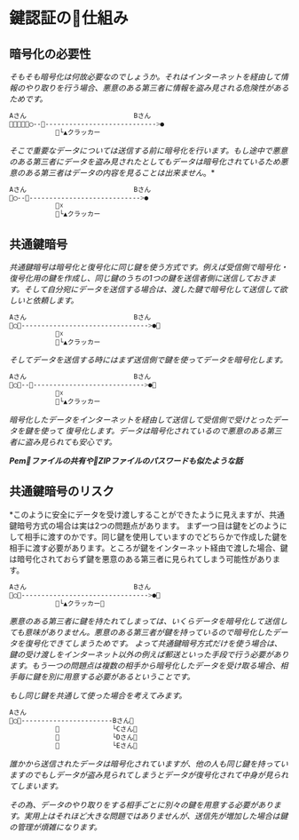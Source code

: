 
# 鍵認証の仕組み



## 暗号化の必要性

*そもそも暗号化は何故必要なのでしょうか。それはインターネットを経由して情報のやり取りを行う場合、悪意のある第三者に情報を盗み見される危険性があるためです。*

```bash
Aさん                           Bさん
◯--📄---------------------------->●
　　　　　　　└▲クラッカー
```

*そこで重要なデータについては送信する前に暗号化を行います。もし途中で悪意のある第三者にデータを盗み見されたとしてもデータは暗号化されているため悪意のある第三者はデータの内容を見ることは出来ません*。*
```bash
Aさん                           Bさん
◯--🔐---------------------------->●
　　　　　　　☓
　　　　　　　└▲クラッカー
```


## 共通鍵暗号

*共通鍵暗号は暗号化と復号化に同じ鍵を使う方式です。例えば受信側で暗号化・復号化用の鍵を作成し、同じ鍵のうちの1つの鍵を送信者側に送信しておきます。そして自分宛にデータを送信する場合は、渡した鍵で暗号化して送信して欲しいと依頼します。*

```bash
Aさん                           Bさん
◯🔑-------------------------------->●🔑
　　　　　　　☓
　　　　　　　└▲クラッカー
```

*そしてデータを送信する時にはまず送信側で鍵を使ってデータを暗号化します。*

```bash
Aさん                           Bさん
◯🔑--🔐---------------------------->●🔑
　　　　　　　☓
　　　　　　　└▲クラッカー
```

*暗号化したデータをインターネットを経由して送信して受信側で受けとったデータを鍵を使って
復号化します。データは暗号化されているので悪意のある第三者に盗み見られても安心です。*

***Pemファイルの共有やZIPファイルのパスワードも似たような話***


## 共通鍵暗号のリスク

*このように安全にデータを受け渡しすることができたように見えますが、共通鍵暗号方式の場合は実は2つの問題点があります。
まず一つ目は鍵をどのようにして相手に渡すのかです。同じ鍵を使用していますのでどちらかで作成した鍵を相手に渡す必要があります。ところが鍵をインターネット経由で渡した場合、鍵は暗号化されておらず鍵を悪意のある第三者に見られてしまう可能性があります。

```bash
Aさん                           Bさん
◯🔑-------------------------------->●🔑
　　　　　　　└▲クラッカー🔑
```

*悪意のある第三者に鍵を持たれてしまっては、いくらデータを暗号化して送信しても意味がありません。悪意のある第三者が鍵を持っているので暗号化したデータを復号化できてしまうためです。
よって共通鍵暗号方式だけを使う場合は、鍵の受け渡しをインターネット以外の例えば郵送といった手段で行う必要があります。もう一つの問題点は複数の相手から暗号化したデータを受け取る場合、相手毎に鍵を別に用意する必要があるということです。*

*もし同じ鍵を共通して使った場合を考えてみます。*
```bash
Aさん
◯🔑-----------------------Bさん🔑
　　　　　　　　　　　　　　　└Cさん🔑
　　　　　　　　　　　　　　　└Dさん🔑
　　　　　　　　　　　　　　　└Eさん🔑
```

*誰かから送信されたデータは暗号化されていますが、他の人も同じ鍵を持っていますのでもしデータが盗み見られてしまうとデータが復号化されて中身が見られてしまいます。*

*その為、データのやり取りをする相手ごとに別々の鍵を用意する必要があります。実用上はそれほど大きな問題ではありませんが、送信先が増加した場合は鍵の管理が煩雑になります。*